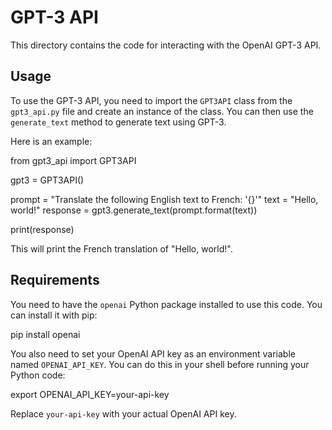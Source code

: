 # GPT-3 API

This directory contains the code for interacting with the OpenAI GPT-3 API.

## Usage

To use the GPT-3 API, you need to import the `GPT3API` class from the `gpt3_api.py` file and create an instance of the class. You can then use the `generate_text` method to generate text using GPT-3.

Here is an example:


from gpt3_api import GPT3API

gpt3 = GPT3API()

prompt = "Translate the following English text to French: '{}'"
text = "Hello, world!"
response = gpt3.generate_text(prompt.format(text))

print(response)


This will print the French translation of "Hello, world!".

## Requirements

You need to have the `openai` Python package installed to use this code. You can install it with pip:


pip install openai


You also need to set your OpenAI API key as an environment variable named `OPENAI_API_KEY`. You can do this in your shell before running your Python code:


export OPENAI_API_KEY=your-api-key


Replace `your-api-key` with your actual OpenAI API key.